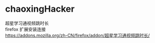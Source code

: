 # chaoxingHacker
超星学习通视频跳时长  
firefox 扩展安装连接  
https://addons.mozilla.org/zh-CN/firefox/addon/超星学习通视频跳时长/
